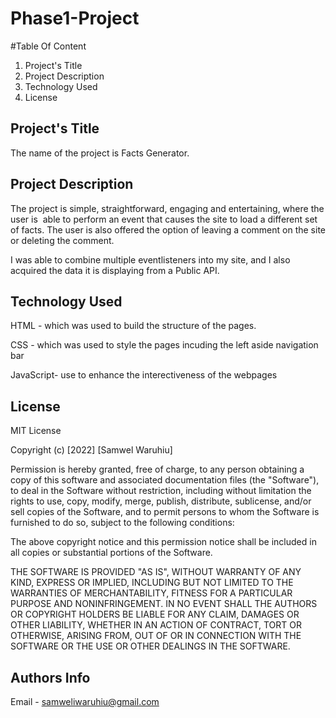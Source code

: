 # Phase1-Project

#Table Of Content

1. Project's Title
2. Project Description
3. Technology Used
4. License

## Project's Title

The name of the project is Facts Generator.

## Project Description

The project is simple, straightforward, engaging and entertaining, where the user is  able to perform an event that causes the site to load a different set of facts. The user is also offered the option of leaving a comment on the site or deleting the comment.

I was able to combine multiple eventlisteners into my site, and I also acquired the data it is displaying from a Public API.


## Technology Used

HTML - which was used to build the structure of the pages.

CSS - which was used to style the pages incuding the left aside navigation bar

JavaScript- use to enhance the interectiveness of the webpages

## License 

MIT License

Copyright (c) [2022] [Samwel Waruhiu]

Permission is hereby granted, free of charge, to any person obtaining a copy
of this software and associated documentation files (the "Software"), to deal
in the Software without restriction, including without limitation the rights
to use, copy, modify, merge, publish, distribute, sublicense, and/or sell
copies of the Software, and to permit persons to whom the Software is
furnished to do so, subject to the following conditions:

The above copyright notice and this permission notice shall be included in all
copies or substantial portions of the Software.

THE SOFTWARE IS PROVIDED "AS IS", WITHOUT WARRANTY OF ANY KIND, EXPRESS OR
IMPLIED, INCLUDING BUT NOT LIMITED TO THE WARRANTIES OF MERCHANTABILITY,
FITNESS FOR A PARTICULAR PURPOSE AND NONINFRINGEMENT. IN NO EVENT SHALL THE
AUTHORS OR COPYRIGHT HOLDERS BE LIABLE FOR ANY CLAIM, DAMAGES OR OTHER
LIABILITY, WHETHER IN AN ACTION OF CONTRACT, TORT OR OTHERWISE, ARISING FROM,
OUT OF OR IN CONNECTION WITH THE SOFTWARE OR THE USE OR OTHER DEALINGS IN THE
SOFTWARE.

## Authors Info

Email - samweliwaruhiu@gmail.com 